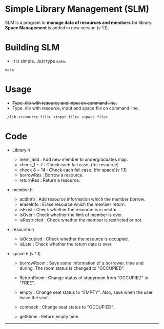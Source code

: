 # Simple Library Management (SLM)

SLM is a program to **manage data of resources and members** for library.
**Space Management** is added in new version (v 1.1).

# Building SLM

* It is simple. Just type `make`.

```
make
```

# Usage

* ~~Type ./lib with resource and input on command line.~~
* Type ./lib with resource, input and space file on command line.

```
./lib <resource file> <input file> <space file>
```

# Code

* Library.h
	* mem_add		: Add new member to undergraduates map.
	* check_1 ~ 7	: Check each fail case. (for resource)
	* check 8 ~ 14	: Check each fail case. (for space)(v 1.1)
	* borrowRes		: Borrow a resource.
	* returnRes		: Return a resource.

* member.h
	* addInfo		: Add resource information which the member borrow.
	* eraseInfo		: Erase resource which the member return.
	* isExist		: Check whether the resource is in vector.
	* isOver		: Check whether the limit of member is over.
	* isRestricted	: Check whether the member is restricted or not.

* resource.h
	* isOccupied	: Check whether the resource is occupied.
	* isLate		: Check whether the return date is over.

* space.h (v 1.1)
	* borrowRoom	: Save some information of a borrower, time and during. The room status is changed to "OCCUPIED".
	* ReturnRoom	: Change status of studyroom from "OCCUPIED" to "FREE".

	* empty			: Change seat status to "EMPTY". Also, save when the user leave the seat.
	* comback		: Change seat status to "OCCUPIED".
	* getEtime		: Return empty time.
---------------

